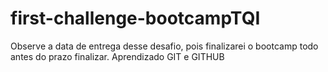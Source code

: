 # first-challenge-bootcampTQI
Observe a data de entrega desse desafio, pois finalizarei o bootcamp todo antes do prazo finalizar. Aprendizado GIT e GITHUB
